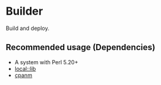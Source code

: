 

Builder
===

Build and deploy.

Recommended usage (Dependencies)
---

* A system with Perl 5.20+
* [local::lib](https://metacpan.org/pod/local::lib)
* [cpanm](https://metacpan.org/dist/App-cpanminus/view/lib/App/cpanminus/fatscript.pm)